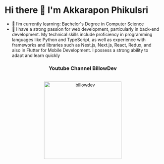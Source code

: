
# Hi there 👋 I'm Akkarapon Phikulsri

- 🌱 I’m currently learning: Bachelor's Degree in Computer Science
- 📄 I have a strong passion for web development, particularly in back-end development. My technical skills include proficiency in programming languages like Python and TypeScript, as well as experience with frameworks and libraries such as Nest.js, Next.js, React, Redux, and also in Flutter for Mobile Development. I possess a strong ability to adapt and learn quickly


<h3 style="text-align: center;"> Youtube Channel BillowDev </h3>
<br />
<div style="text-align:center">
<img src="https://raw.githubusercontent.com/billowdev/billowdev/main/images/Billowdev.png" title="billowdev" width=250>
</div>

<!-- - Passioning in Python, JavaScript and Typescript, Web Frameworks like Nestjs, Nextjs, Library Reactjs, Redux. -->
<!-- <p align="center">
<a href="https://github.com/404"><img src="https://github-readme-stats-eight-theta.vercel.app/api/top-langs/?username=billowdev&layout=compact&langs_count=6&theme=algolia" width="300"> 
</a>
</p>
 -->
